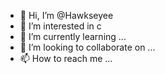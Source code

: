 - 👋 Hi, I’m @Hawkseyee
- 👀 I’m interested in c
- 🌱 I’m currently learning ...
- 💞️ I’m looking to collaborate on ...
- 📫 How to reach me ...

<!---
Hawkseyee/Hawkseyee is a ✨ special ✨ repository because its `README.md` (this file) appears on your GitHub profile.
You can click the Preview link to take a look at your changes.
--->
